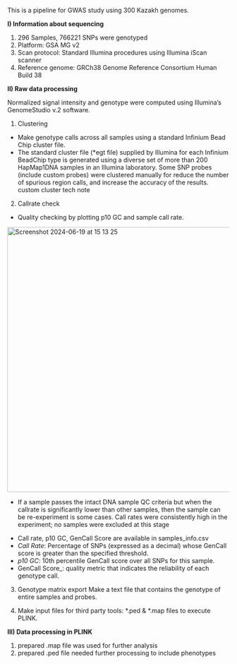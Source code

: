 This is a pipeline for GWAS study using 300 Kazakh genomes.

**I) Information about sequencing**
1) 296 Samples, 766221 SNPs were genotyped 
2) Platform: GSA MG v2
3) Scan protocol: Standard Illumina procedures using Illumina iScan scanner
4) Reference genome: GRCh38 Genome Reference Consortium Human Build 38

**II) Raw data processing**	

Normalized signal intensity and genotype were computed using Illumina’s GenomeStudio v.2 software.
1) Clustering
  - Make genotype calls across all samples using a standard Infinium Bead Chip cluster file.
  - The standard cluster file (*egt file) supplied by Illumina for each Infinium BeadChip type is generated using a diverse set of more than 200 HapMap1DNA samples in an Illumina laboratory. Some SNP probes (include custom probes) were clustered manually for reduce the number of spurious region calls, and increase the accuracy of the results.
custom cluster tech note

2) Callrate check
  - Quality checking by plotting p10 GC and sample call rate.
<img width="600" alt="Screenshot 2024-06-19 at 15 13 25" src="https://github.com/aigerabae/gwas_real_data/assets/155903885/956ffb0b-db4f-4041-94c8-ca7f010bd87e">
 
  - If a sample passes the intact DNA sample QC criteria but when the callrate is significantly lower than other samples, then the sample can be re-experiment is some cases. Call rates were consistently high in the experiment; no samples were excluded at this stage

* Call rate, p10 GC, GenCall Score are available in samples_info.csv 
* _Call Rate_: Percentage of SNPs (expressed as a decimal) whose GenCall score is greater than the specified threshold.
* 	_p10 GC_: 10th percentile GenCall score over all SNPs for this sample.
* 	 GenCall Score_: quality metric that indicates the reliability of each genotype call.

3) Genotype matrix export
Make a text file that contains the genotype of entire samples and probes.

4) Make input files for third party tools: *.ped & *.map files to execute PLINK.


**III) Data processing in PLINK**
1) prepared .map file was used for further analysis
2) prepared .ped file needed further processing to include phenotypes


   
